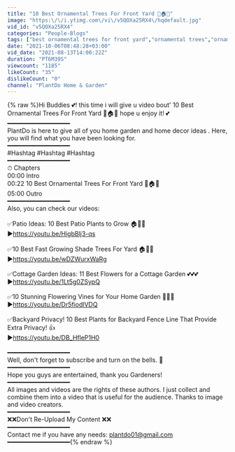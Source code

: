 ```yaml
---
title: "10 Best Ornamental Trees For Front Yard 🌲🏠🌳"
image: "https:\/\/i.ytimg.com\/vi\/v5QOXa25RX4\/hqdefault.jpg"
vid_id: "v5QOXa25RX4"
categories: "People-Blogs"
tags: ["best ornamental trees for front yard","ornamental trees","ornamental trees for front yard"]
date: "2021-10-06T08:48:28+03:00"
vid_date: "2021-08-13T14:00:22Z"
duration: "PT6M39S"
viewcount: "1185"
likeCount: "35"
dislikeCount: "0"
channel: "PlantDo Home & Garden"
---
```

{% raw %}Hi Buddies 💕! this time i will give u video bout' 10 Best Ornamental Trees For Front Yard 🌲🏠🌳 hope u enjoy it! 💕<br />━━━━━━━━━━━━━━━━━<br />PlantDo is here to give all of you home garden and home decor ideas . Here, you will find what you have been looking for.<br />━━━━━━━━━━━━━━━━━<br />#Hashtag #Hashtag #Hashtag<br />━━━━━━━━━━━━━━━━━<br />⏱ Chapters<br />00:00 Intro<br />00:22 10 Best Ornamental Trees For Front Yard 🌲🏠🌳<br />05:00 Outro<br />━━━━━━━━━━━━━━━━━<br />Also, you can check our videos:<br /><br />✅Patio Ideas: 10 Best Patio Plants to Grow 🏠🌸🌺<br />▶<a rel="nofollow" target="blank" href="https://youtu.be/HigbBlj3-qs">https://youtu.be/HigbBlj3-qs</a><br /><br />✅10 Best Fast Growing Shade Trees For Yard 🏠🌲🌳<br />▶<a rel="nofollow" target="blank" href="https://youtu.be/wDZWurxWaRg">https://youtu.be/wDZWurxWaRg</a><br /><br />✅Cottage Garden Ideas: 11 Best Flowers for a Cottage Garden 💕💕💕<br />▶<a rel="nofollow" target="blank" href="https://youtu.be/1Lt5g0ZSypQ">https://youtu.be/1Lt5g0ZSypQ</a><br /><br />✅10 Stunning Flowering Vines for Your Home Garden 🌼🌸🌺<br />▶<a rel="nofollow" target="blank" href="https://youtu.be/Dr5fiodlVDQ">https://youtu.be/Dr5fiodlVDQ</a><br /><br />✅Backyard Privacy! 10 Best Plants for Backyard Fence Line That Provide Extra Privacy! 👍<br />▶<a rel="nofollow" target="blank" href="https://youtu.be/DB_HfleP1H0">https://youtu.be/DB_HfleP1H0</a><br /><br />━━━━━━━━━━━━━━━━━<br />Well, don't forget to subscribe and turn on the bells. 🔔 <br />━━━━━━━━━━━━━━━━━<br />Hope you guys are entertained, thank you Gardeners!<br />━━━━━━━━━━━━━━━━━<br />All images and videos are the rights of these authors. I just collect and combine them into a video that is useful for the audience. Thanks to image and video creators.<br />━━━━━━━━━━━━━━━━━<br />❌❌Don't Re-Upload My Content ❌❌<br />━━━━━━━━━━━━━━━━━<br />Contact me if you have any needs: plantdo01@gmail.com<br />━━━━━━━━━━━━━━━━━{% endraw %}
